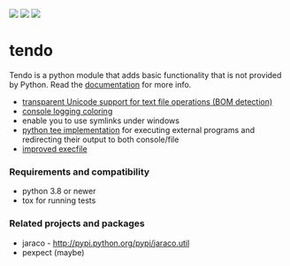 [![](https://img.shields.io/pypi/v/tendo.svg?colorB=green)](https://pypi.python.org/pypi/tendo/)
[![](https://img.shields.io/codecov/c/github/pycontribs/tendo/main.svg)](https://codecov.io/gh/pycontribs/tendo)
[![](https://readthedocs.org/projects/tendo/badge/?version=latest)](http://tendo.readthedocs.io)

# tendo

Tendo is a python module that adds basic functionality that is
not provided by Python. Read the [documentation](https://tendo.readthedocs.io) for more info.

- [transparent Unicode support for text file operations (BOM detection)](https://tendo.readthedocs.io/#module-tendo.singleton)
- [console logging coloring](https://tendo.readthedocs.io/#module-tendo.colorer)
- enable you to use symlinks under windows
- [python tee implementation](https://tendo.readthedocs.io/#module-tendo.colorer) for executing external programs and redirecting their output to both console/file
- [improved execfile](https://tendo.readthedocs.io/#module-tendo.execfile2)

### Requirements and compatibility

- python 3.8 or newer
- tox for running tests

### Related projects and packages

- jaraco - http://pypi.python.org/pypi/jaraco.util
- pexpect (maybe)
